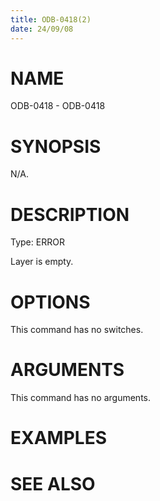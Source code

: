 ```yaml
---
title: ODB-0418(2)
date: 24/09/08
---
```


# NAME

ODB-0418 - ODB-0418

# SYNOPSIS

N/A.

# DESCRIPTION

Type: ERROR

Layer is empty.

# OPTIONS

This command has no switches.

# ARGUMENTS

This command has no arguments.

# EXAMPLES

# SEE ALSO
